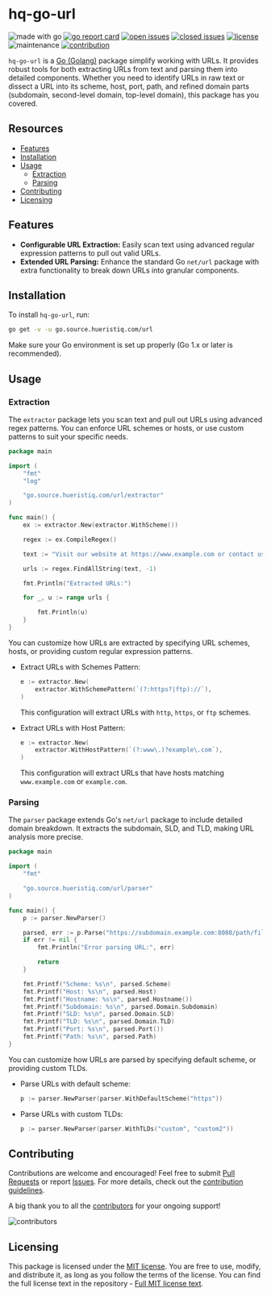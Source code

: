 # hq-go-url

![made with go](https://img.shields.io/badge/made%20with-Go-1E90FF.svg) [![go report card](https://goreportcard.com/badge/github.com/hueristiq/hq-go-url)](https://goreportcard.com/report/github.com/hueristiq/hq-go-url) [![open issues](https://img.shields.io/github/issues-raw/hueristiq/hq-go-url.svg?style=flat&color=1E90FF)](https://github.com/hueristiq/hq-go-url/issues?q=is:issue+is:open) [![closed issues](https://img.shields.io/github/issues-closed-raw/hueristiq/hq-go-url.svg?style=flat&color=1E90FF)](https://github.com/hueristiq/hq-go-url/issues?q=is:issue+is:closed) [![license](https://img.shields.io/badge/license-MIT-gray.svg?color=1E90FF)](https://github.com/hueristiq/hq-go-url/blob/master/LICENSE) ![maintenance](https://img.shields.io/badge/maintained%3F-yes-1E90FF.svg) [![contribution](https://img.shields.io/badge/contributions-welcome-1E90FF.svg)](https://github.com/hueristiq/hq-go-url/blob/master/CONTRIBUTING.md)

`hq-go-url` is a [Go (Golang)](http://golang.org/) package simplify working with URLs. It provides robust tools for both extracting URLs from text and parsing them into detailed components. Whether you need to identify URLs in raw text or dissect a URL into its scheme, host, port, path, and refined domain parts (subdomain, second-level domain, top-level domain), this package has you covered.

## Resources

- [Features](#features)
- [Installation](#installation)
- [Usage](#usage)
	- [Extraction](#extraction)
	- [Parsing](#parsing)
- [Contributing](#contributing)
- [Licensing](#licensing)

## Features

- **Configurable URL Extraction:** Easily scan text using advanced regular expression patterns to pull out valid URLs.
- **Extended URL Parsing:** Enhance the standard Go `net/url` package with extra functionality to break down URLs into granular components.

## Installation

To install `hq-go-url`, run:

```bash
go get -v -u go.source.hueristiq.com/url
```

Make sure your Go environment is set up properly (Go 1.x or later is recommended).

## Usage

### Extraction

The `extractor` package lets you scan text and pull out URLs using advanced regex patterns. You can enforce URL schemes or hosts, or use custom patterns to suit your specific needs.

```go
package main

import (
    "fmt"
    "log"

    "go.source.hueristiq.com/url/extractor"
)

func main() {
    ex := extractor.New(extractor.WithScheme())

    regex := ex.CompileRegex()

    text := "Visit our website at https://www.example.com or contact us at info@example.com."

    urls := regex.FindAllString(text, -1)

    fmt.Println("Extracted URLs:")

    for _, u := range urls {

        fmt.Println(u)
    }
}
```

You can customize how URLs are extracted by specifying URL schemes, hosts, or providing custom regular expression patterns.

- Extract URLs with Schemes Pattern:

	```go
	e := extractor.New(
		extractor.WithSchemePattern(`(?:https?|ftp)://`),
	)
	```

	This configuration will extract URLs with `http`, `https`, or `ftp` schemes.

- Extract URLs with Host Pattern:

	```go
	e := extractor.New(
		extractor.WithHostPattern(`(?:www\.)?example\.com`),
	)

	```

	This configuration will extract URLs that have hosts matching `www.example.com` or `example.com`.

### Parsing

The `parser` package extends Go's `net/url` package to include detailed domain breakdown. It extracts the subdomain, SLD, and TLD, making URL analysis more precise.

```go
package main

import (
	"fmt"

	"go.source.hueristiq.com/url/parser"
)

func main() {
	p := parser.NewParser()

	parsed, err := p.Parse("https://subdomain.example.com:8080/path/file.txt")
	if err != nil {
		fmt.Println("Error parsing URL:", err)

		return
	}

	fmt.Printf("Scheme: %s\n", parsed.Scheme)
	fmt.Printf("Host: %s\n", parsed.Host)
	fmt.Printf("Hostname: %s\n", parsed.Hostname())
	fmt.Printf("Subdomain: %s\n", parsed.Domain.Subdomain)
	fmt.Printf("SLD: %s\n", parsed.Domain.SLD)
	fmt.Printf("TLD: %s\n", parsed.Domain.TLD)
	fmt.Printf("Port: %s\n", parsed.Port())
	fmt.Printf("Path: %s\n", parsed.Path)
}
```

You can customize how URLs are parsed by specifying default scheme, or providing custom TLDs.

- Parse URLs with default scheme:

	```go
	p := parser.NewParser(parser.WithDefaultScheme("https"))
	```

- Parse URLs with custom TLDs:

	```go
	p := parser.NewParser(parser.WithTLDs("custom", "custom2"))
	```

## Contributing

Contributions are welcome and encouraged! Feel free to submit [Pull Requests](https://github.com/hueristiq/hq-go-url/pulls) or report [Issues](https://github.com/hueristiq/hq-go-url/issues). For more details, check out the [contribution guidelines](https://github.com/hueristiq/hq-go-url/blob/master/CONTRIBUTING.md).

A big thank you to all the [contributors](https://github.com/hueristiq/hq-go-url/graphs/contributors) for your ongoing support!

![contributors](https://contrib.rocks/image?repo=hueristiq/hq-go-url&max=500)

## Licensing

This package is licensed under the [MIT license](https://opensource.org/license/mit). You are free to use, modify, and distribute it, as long as you follow the terms of the license. You can find the full license text in the repository - [Full MIT license text](https://github.com/hueristiq/hq-go-url/blob/master/LICENSE).